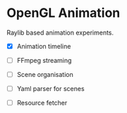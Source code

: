 # OpenGL Animation

Raylib based animation experiments.

- [x] Animation timeline
- [ ] FFmpeg streaming
- [ ] Scene organisation 
- [ ] Yaml parser for scenes
- [ ] Resource fetcher

